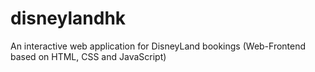 # disneylandhk
An interactive web application for DisneyLand bookings (Web-Frontend based on HTML, CSS and JavaScript)
